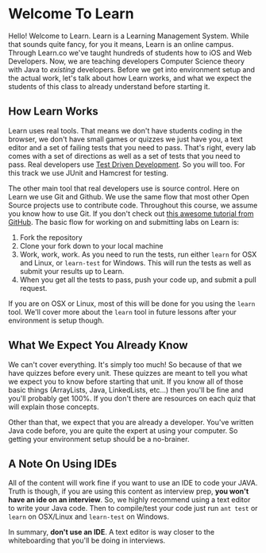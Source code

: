 # Welcome To Learn

Hello! Welcome to Learn. Learn is a Learning Management System. While that sounds quite fancy, for you it means, Learn is an online campus. Through Learn.co we've taught hundreds of students how to iOS and Web Developers. Now, we are teaching developers Computer Science theory with Java to _existing_ developers. Before we get into environment setup and the actual work, let's talk about how Learn works, and what we expect the students of this class to already understand before starting it.

## How Learn Works

Learn uses real tools. That means we don't have students coding in the browser, we don't have small games or quizzes we just have you, a text editor and a set of failing tests that you need to pass. That's right, every lab comes with a set of directions as well as a set of tests that you need to pass. Real developers use [Test Driven Development](https://en.wikipedia.org/wiki/Test-driven_development). So you will too. For this track we use JUnit and Hamcrest for testing.

The other main tool that real developers use is source control. Here on Learn we use Git and Github. We use the same flow that most other Open Source projects use to contribute code. Throughout this course, we assume you know how to use Git. If you don't check out [this awesome tutorial from GitHub](https://try.github.io). The basic flow for working on and submitting labs on Learn is:

  1. Fork the repository
  2. Clone your fork down to your local machine
  3. Work, work, work. As you need to run the tests, run either `learn` for OSX and Linux, or `learn-test` for Windows. This will run the tests as well as submit your results up to Learn.
  4. When you get all the tests to pass, push your code up, and submit a pull request.

If you are on OSX or Linux, most of this will be done for you using the `learn` tool. We'll cover more about the `learn` tool in future lessons after your environment is setup though.

## What We Expect You Already Know

We can't cover everything. It's simply too much! So because of that we have quizzes before every unit. These quizzes are meant to tell you what we expect you to know before starting that unit. If you know all of those basic things (ArrayLists, Java, LinkedLists, etc...) then you'll be fine and you'll probably get 100%. If you don't there are resources on each quiz that will explain those concepts. 

Other than that, we expect that you are already a developer. You've written Java code before, you are quite the expert at using your computer. So getting your environment setup should be a no-brainer. 

## A Note On Using IDEs 

All of the content will work fine if you want to use an IDE to code your JAVA. Truth is though, if you are using this content as interview prep, **you won't have an ide on an interview**. So, we highly recommend using a text editor to write your Java code. Then to compile/test your code just run `ant test` or `learn` on OSX/Linux and `learn-test` on Windows.

In summary, **don't use an IDE**. A text editor is way closer to the whiteboarding that you'll be doing in interviews.
